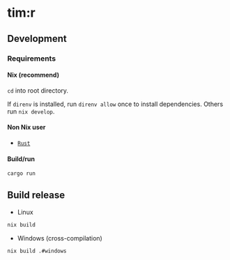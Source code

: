 # tim:r

## Development

### Requirements

#### Nix (recommend)

`cd` into root directory.

If `direnv` is installed, run `direnv allow` once to install dependencies. Others run `nix develop`.


#### Non Nix user

- [`Rust`](https://www.rust-lang.org/)


#### Build/run

```sh
cargo run
```


## Build release

- Linux
```sh
nix build
```

- Windows (cross-compilation)
```sh
nix build .#windows
```
